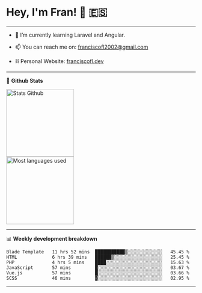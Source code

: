 # Hey, I'm Fran! 👋 :es:

-------

- 🌱 I’m currently learning Laravel and Angular.

- 📫 You can reach me on: franciscofl2002@gmail.com

- ⛓  Personal Website: [franciscofl.dev](https://www.franciscofl.dev/)

-------

📝 **Github Stats**


<div align="left">
  <img height="180em" src="https://github-readme-stats.vercel.app/api?username=franciscofl12&count_private=true&show_icons=true&theme=dracula&bg_color=-45deg,282A36,3D3344" alt="Stats Github"/>
  <br>
  <img height="180em" src="https://github-readme-stats.vercel.app/api/top-langs/?username=franciscofl12&count_private&theme=dracula&bg_color=-45deg,282A36,3D3344&layout=compact&langs_count=6" alt="Most languages used"/>
</div>

-------

📊 **Weekly development breakdown**


<!--START_SECTION:waka-->

```text
Blade Template   11 hrs 52 mins  ███████████▒░░░░░░░░░░░░░   45.45 %
HTML             6 hrs 39 mins   ██████▒░░░░░░░░░░░░░░░░░░   25.45 %
PHP              4 hrs 5 mins    ████░░░░░░░░░░░░░░░░░░░░░   15.63 %
JavaScript       57 mins         █░░░░░░░░░░░░░░░░░░░░░░░░   03.67 %
Vue.js           57 mins         █░░░░░░░░░░░░░░░░░░░░░░░░   03.66 %
SCSS             46 mins         ▓░░░░░░░░░░░░░░░░░░░░░░░░   02.95 %
```

<!--END_SECTION:waka-->

-------

